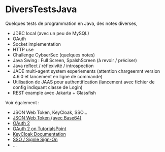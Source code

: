 # DiversTestsJava
Quelques tests de programmation en Java, des notes diverses, 

  * JDBC local (avec un peu de MySQL)
  * OAuth
  * Socket implementation
  * HTTP use
  * Challenge CybserSec (quelques notes)
  * Java Swing : Full Screen, SpalshScreen (à revoir / préciser)
  * Java reflect / réflexivité / introspection
  * JADE multi-agent system experiements (attention chargeemnt version 4.6.0 et lancement en ligne de commande)
  * Utilisation de JAAS pour authentification (lancement avec fichier de config indiquant classe de Login)
  * REST example avec Jakarta + Glassfish

Voir également : 
  * JSON Web Token, KeyCloak, SSO... 
  * [JSON Web Token (avec Base64)](https://fr.wikipedia.org/wiki/JSON_Web_Token)
  * [OAuth 2](https://zestedesavoir.com/articles/1616/comprendre-oauth-2-0-par-lexemple/)
  * [OAuth 2 on TutorialsPoint](https://www.tutorialspoint.com/oauth2.0/index.htm)
  * [KeyCloak Documentation](https://www.keycloak.org/documentation.html)
  * [SSO / Signle Sign-On](https://en.wikipedia.org/wiki/Single_sign-on)
  * ... 
  

